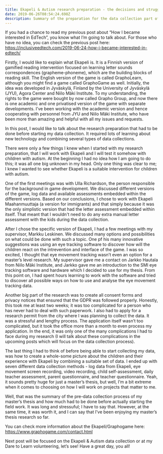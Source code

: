 ```yaml
---
title: Ekapeli & Autism research preparation - the decisions and struggles
date: 2019-06-26T08:54:24.698Z
description: Summary of the preparation for the data collection part of my master's thesis
---
```

If you had a chance to read my previous post about “How I became interested in EdTech”, you know what I’m going to talk about. For those who have no idea, you can check the previous post here: <https://inclusiveedtech.com/2019-06-24-how-i-became-interested-in-edtech/>

Firstly, I would like to explain what Ekapeli is. It is a Finnish version of gamified reading intervention focused on learning letter sounds correspondences (grapheme-phoneme), which are the building blocks of reading skill. The English version of the game is called GraphoLearn, although you might find a game called GraphoGame as well. Initially, the idea was developed in Jyväskylä, Finland by the University of Jyväskylä (JYU), Agora Center and Niilo Mäki Institute. To my understanding, the rights to the game were bought by now called Grapho Group, and now there is one academic and one privatised version of the game with separate developments. I’ve been working with the academic version and hence cooperating with personnel from JYU and Niilo Mäki Institute, who have been more than amazing and helpful with all my issues and requests. 

In this post, I would like to talk about the research preparation that had to be done before starting my data collection. It required lots of learning about new technology and combining several types of data collections.

There were only a few things I knew when I started with my research preparation, that I will work with Ekapeli and I will test it somehow with children with autism. At the beginning I had no idea how I am going to do this; it was all one big unknown in my head. Only one thing was clear to me; I knew I wanted to see whether Ekapeli is a suitable intervention for children with autism. 

One of the first meetings was with Ulla Richardson, the person responsible for the background in game development. We discussed different versions of the game, log data and available assessments embedded within the different versions. Based on our conclusions, I chose to work with Ekapeli Maahanmuuttaja (a version for immigrants) and that simply because it was the only simplistic version that had the letter assessment embedded within itself. That meant that I wouldn't need to do any extra manual letter assessment with the kids during the data collection. 

After I chose the specific version of Ekapeli, I had a few meetings with my supervisor, Markku Leskinen. We discussed many options and possibilities on what could be done with such a topic. One pf his many innovative suggestions was using an eye tracking software to discover how will the children react on the intrevention and interface of the game. I was so excited, I thought that eye movement tracking wasn’t even an option for a master’s level research. My supervisor gave me a contact on Jarkko Hautala from Niilo Mäki Institute, and Jarkko gave me an introduction to the SMI eye tracking software and hardware which I decided to use for my thesis. From this point on, I had spent hours learning to work with the software and tried to discover all possible ways on how to use and analyse the eye movement tracking data.

Another big part of the research was to create all consent forms and privacy notices that ensured that the GDPR was followed properly. Honestly, this took me at least two weeks; it was too complicated for a person who has never had to deal with such paperwork. I also had to apply for a research permit from the city where I was planning to collect the data. It was a stressful and lengthy process. The application itself wasn’t too complicated, but it took the office more than a month to even process my application. In the end, it was only one of the many complications I had to face during my research (I will talk about these complications in the upcoming posts which will focus on the data collection process).

The last thing I had to think of before being able to start collecting my data, was how to create a whole-some picture about the children and their experience with Ekapeli by combining a suitable set of data. I ended up with seven different data collection methods - log data from Ekapeli, eye movement screen recording, video recording, child self-assessment, daily teacher assessment, parent questionnaire, and teacher questionnaire. Yeah, it sounds pretty huge for just a master’s thesis, but well, I’m a bit extreme when it comes to choosing on how I will work on projects that matter to me. 

Well, that was the summary of the pre-data collection process of my master’s thesis and how much had to be done before actually starting the field work. It was long and stressuful; I have to say that. However, at the same time, it was worth it, and I can say that I’ve been enjoying my master’s thesis research so far.

You can check more information about the Ekapeli/Graphogame here: https://www.graphogame.com/contact.html

Next post will be focused on the Ekapeli & Autism data collection or at my Dare to Learn volunteering, let’s see! Have a great day, you all!
